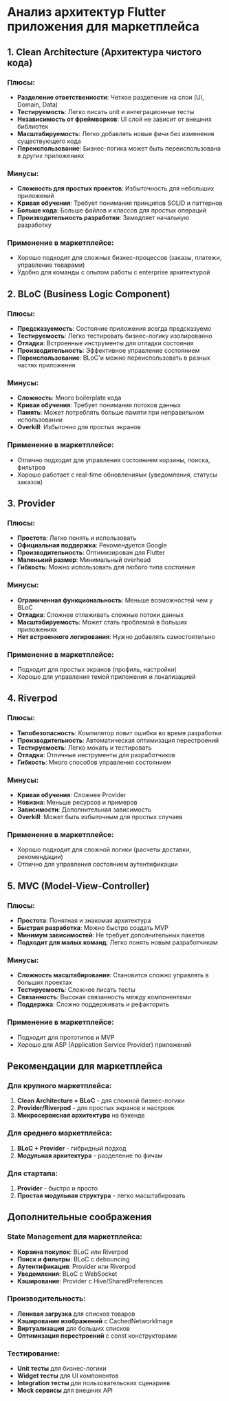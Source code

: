 # Анализ архитектур Flutter приложения для маркетплейса

## 1. Clean Architecture (Архитектура чистого кода)

### Плюсы:
- **Разделение ответственности**: Четкое разделение на слои (UI, Domain, Data)
- **Тестируемость**: Легко писать unit и интеграционные тесты
- **Независимость от фреймворков**: UI слой не зависит от внешних библиотек
- **Масштабируемость**: Легко добавлять новые фичи без изменения существующего кода
- **Переиспользование**: Бизнес-логика может быть переиспользована в других приложениях

### Минусы:
- **Сложность для простых проектов**: Избыточность для небольших приложений
- **Кривая обучения**: Требует понимания принципов SOLID и паттернов
- **Больше кода**: Больше файлов и классов для простых операций
- **Производительность разработки**: Замедляет начальную разработку

### Применение в маркетплейсе:
- Хорошо подходит для сложных бизнес-процессов (заказы, платежи, управление товарами)
- Удобно для команды с опытом работы с enterprise архитектурой

## 2. BLoC (Business Logic Component)

### Плюсы:
- **Предсказуемость**: Состояние приложения всегда предсказуемо
- **Тестируемость**: Легко тестировать бизнес-логику изолированно
- **Отладка**: Встроенные инструменты для отладки состояния
- **Производительность**: Эффективное управление состоянием
- **Переиспользование**: BLoC'и можно переиспользовать в разных частях приложения

### Минусы:
- **Сложность**: Много boilerplate кода
- **Кривая обучения**: Требует понимания потоков данных
- **Память**: Может потреблять больше памяти при неправильном использовании
- **Overkill**: Избыточно для простых экранов

### Применение в маркетплейсе:
- Отлично подходит для управления состоянием корзины, поиска, фильтров
- Хорошо работает с real-time обновлениями (уведомления, статусы заказов)

## 3. Provider

### Плюсы:
- **Простота**: Легко понять и использовать
- **Официальная поддержка**: Рекомендуется Google
- **Производительность**: Оптимизирован для Flutter
- **Маленький размер**: Минимальный overhead
- **Гибкость**: Можно использовать для любого типа состояния

### Минусы:
- **Ограниченная функциональность**: Меньше возможностей чем у BLoC
- **Отладка**: Сложнее отлаживать сложные потоки данных
- **Масштабируемость**: Может стать проблемой в больших приложениях
- **Нет встроенного логирования**: Нужно добавлять самостоятельно

### Применение в маркетплейсе:
- Подходит для простых экранов (профиль, настройки)
- Хорошо для управления темой приложения и локализацией

## 4. Riverpod

### Плюсы:
- **Типобезопасность**: Компилятор ловит ошибки во время разработки
- **Производительность**: Автоматическая оптимизация перестроений
- **Тестируемость**: Легко мокать и тестировать
- **Отладка**: Отличные инструменты для разработчиков
- **Гибкость**: Много способов управления состоянием

### Минусы:
- **Кривая обучения**: Сложнее Provider
- **Новизна**: Меньше ресурсов и примеров
- **Зависимости**: Дополнительная зависимость
- **Overkill**: Может быть избыточным для простых случаев

### Применение в маркетплейсе:
- Хорошо подходит для сложной логики (расчеты доставки, рекомендации)
- Отлично для управления состоянием аутентификации

## 5. MVC (Model-View-Controller)

### Плюсы:
- **Простота**: Понятная и знакомая архитектура
- **Быстрая разработка**: Можно быстро создать MVP
- **Минимум зависимостей**: Не требует дополнительных пакетов
- **Подходит для малых команд**: Легко понять новым разработчикам

### Минусы:
- **Сложность масштабирования**: Становится сложно управлять в больших проектах
- **Тестируемость**: Сложнее писать тесты
- **Связанность**: Высокая связанность между компонентами
- **Поддержка**: Сложно поддерживать и рефакторить

### Применение в маркетплейсе:
- Подходит для прототипов и MVP
- Хорошо для ASP (Application Service Provider) приложений

## Рекомендации для маркетплейса

### Для крупного маркетплейса:
1. **Clean Architecture + BLoC** - для сложной бизнес-логики
2. **Provider/Riverpod** - для простых экранов и настроек
3. **Микросервисная архитектура** на бэкенде

### Для среднего маркетплейса:
1. **BLoC + Provider** - гибридный подход
2. **Модульная архитектура** - разделение по фичам

### Для стартапа:
1. **Provider** - быстро и просто
2. **Простая модульная структура** - легко масштабировать

## Дополнительные соображения

### State Management для маркетплейса:
- **Корзина покупок**: BLoC или Riverpod
- **Поиск и фильтры**: BLoC с debouncing
- **Аутентификация**: Provider или Riverpod
- **Уведомления**: BLoC с WebSocket
- **Кэширование**: Provider с Hive/SharedPreferences

### Производительность:
- **Ленивая загрузка** для списков товаров
- **Кэширование изображений** с CachedNetworkImage
- **Виртуализация** для больших списков
- **Оптимизация перестроений** с const конструкторами

### Тестирование:
- **Unit тесты** для бизнес-логики
- **Widget тесты** для UI компонентов
- **Integration тесты** для пользовательских сценариев
- **Mock сервисы** для внешних API
